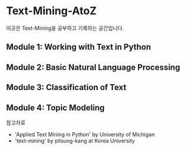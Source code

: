 # Text-Mining-AtoZ

이곳은 Text-Mining을 공부하고 기록하는 공간입니다.

## Module 1: Working with Text in Python

## Module 2: Basic Natural Language Processing

## Module 3: Classification of Text

## Module 4: Topic Modeling


참고자료
- 'Applied Text Mining in Python' by University of Michigan
- 'text-mining' by pilsung-kang at Korea University
